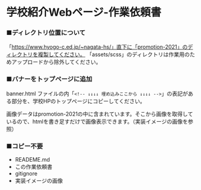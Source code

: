 # 学校紹介Webページ-作業依頼書

### ■ディレクトリ位置について

「https://www.hyogo-c.ed.jp/~nagata-hs/」直下に「promotion-2021」のディレクトリを複製してください。
「assets/scss」のディレクトリは作業用のためアップロードから除外してください。

### ■バナーをトップページに追加

banner.html ファイルの内「`<!-- ↓↓↓↓ 埋め込みここから ↓↓↓↓ -->`」の表記がある部分を、学校HPのトップページにコピーしてください。

画像データはpromotion-2021の中に含まれています。そこから画像を取得しているので、htmlを書き足すだけで画像表示できます。（実装イメージの画像を参照）

### ■コピー不要

* READEME.md
* この作業依頼書
* gitignore
* 実装イメージの画像
